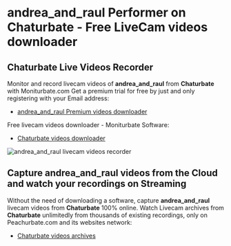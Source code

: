 # andrea_and_raul Performer on Chaturbate - Free LiveCam videos downloader

## Chaturbate Live Videos Recorder

Monitor and record livecam videos of **andrea_and_raul** from **Chaturbate** with Moniturbate.com
Get a premium trial for free by just and only registering with your Email address:
* [andrea_and_raul Premium videos downloader](https://moniturbate.com/request-demo-licence-key.html)

Free livecam videos downloader - Moniturbate Software:
* [Chaturbate videos downloader](https://moniturbate.com/moniturbate-download-software.html)

![andrea_and_raul livecam videos recorder](https://peachurnet.com/templates/moniturbate-software.png)


## Capture andrea_and_raul videos from the Cloud and watch your recordings on Streaming

Without the need of downloading a software, capture **andrea_and_raul** livecam videos from **Chaturbate** 100% online.
Watch Livecam archives from **Chaturbate** unlimitedly from thousands of existing recordings, only on Peachurbate.com and its websites network:
* [Chaturbate videos archives](https://peachurnet.com/)